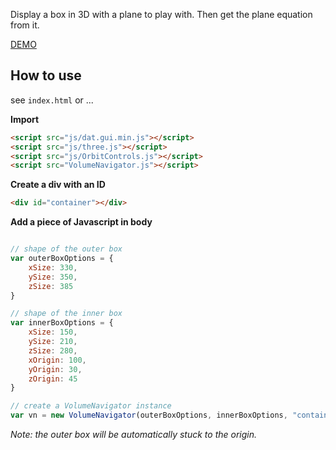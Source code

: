 Display a box in 3D with a plane to play with. Then get the plane equation from it.

[DEMO](https://jonathanlurie.github.io/VolumeNavigator/)

## How to use

see `index.html` or ...  

**Import**

```html
<script src="js/dat.gui.min.js"></script>
<script src="js/three.js"></script>
<script src="js/OrbitControls.js"></script>
<script src="VolumeNavigator.js"></script>
```

**Create a div with an ID**
```html
<div id="container"></div>
```

**Add a piece of Javascript in body**

```javascript

// shape of the outer box
var outerBoxOptions = {
    xSize: 330,
    ySize: 350,
    zSize: 385
}

// shape of the inner box
var innerBoxOptions = {
    xSize: 150,
    ySize: 210,
    zSize: 280,
    xOrigin: 100,
    yOrigin: 30,
    zOrigin: 45
}

// create a VolumeNavigator instance
var vn = new VolumeNavigator(outerBoxOptions, innerBoxOptions, "container");
```

*Note: the outer box will be automatically stuck to the origin.*
